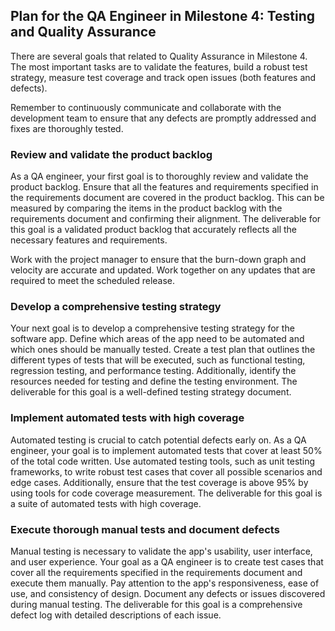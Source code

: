 ## Plan for the QA Engineer in Milestone 4: Testing and Quality Assurance

There are several goals that related to Quality Assurance in Milestone 4. 
The most important tasks are to validate the features, build a robust test strategy, measure 
test coverage and track open issues (both features and defects).

Remember to continuously communicate and collaborate with the development
team to ensure that any defects are promptly addressed and fixes are thoroughly tested.


### Review and validate the product backlog

As a QA engineer, your first goal is to thoroughly review and validate the product backlog. Ensure
that all the features and requirements specified in the requirements document are covered in the
product backlog. This can be measured by comparing the items in the product backlog with the
requirements document and confirming their alignment. The deliverable for this goal is a validated
product backlog that accurately reflects all the necessary features and requirements.

Work with the project manager to ensure that the burn-down graph and velocity are accurate and
updated. Work together on any updates that are required to meet the scheduled release.

### Develop a comprehensive testing strategy

Your next goal is to develop a comprehensive testing strategy for the software app. Define which
areas of the app need to be automated and which ones should be manually tested. Create a test plan
that outlines the different types of tests that will be executed, such as functional testing,
regression testing, and performance testing. Additionally, identify the resources needed for
testing and define the testing environment. The deliverable for this goal is a well-defined testing
strategy document.

### Implement automated tests with high coverage

Automated testing is crucial to catch potential defects early on. As a QA engineer, your goal is to
implement automated tests that cover at least 50% of the total code written. Use automated testing
tools, such as unit testing frameworks, to write robust test cases that cover all possible
scenarios and edge cases. Additionally, ensure that the test coverage is above 95% by using tools
for code coverage measurement. The deliverable for this goal is a suite of automated tests with
high coverage.

### Execute thorough manual tests and document defects

Manual testing is necessary to validate the app's usability, user interface, and user experience.
Your goal as a QA engineer is to create test cases that cover all the requirements specified in the
requirements document and execute them manually. Pay attention to the app's responsiveness, ease of
use, and consistency of design. Document any defects or issues discovered during manual testing.
The deliverable for this goal is a comprehensive defect log with detailed descriptions of each
issue.

